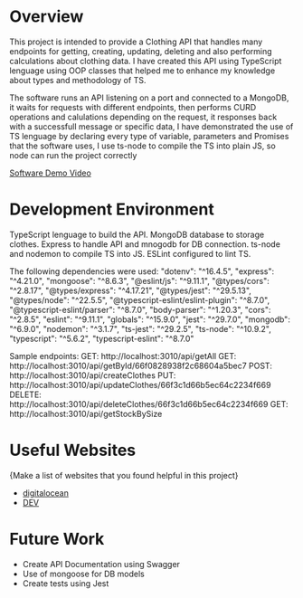 # Overview

This project is intended to provide a Clothing API that handles many endpoints for getting, creating, updating, deleting and also performing calculations about clothing data. I have created this API using TypeScript lenguage using OOP classes that helped me to enhance my knowledge about types and methodology of TS.

The software runs an API listening on a port and connected to a MongoDB, it waits for requests with different endpoints, then performs CURD operations and calulations depending on the request, it responses back with a successfull message or specific data, I have demonstrated the use of TS lenguage by declaring every type of variable, parameters and Promises that the software uses, I use ts-node to compile the TS into plain JS, so node can run the project correctly

[Software Demo Video](http://youtube.link.goes.here)

# Development Environment

TypeScript lenguage to build the API.
MongoDB database to storage clothes.
Express to handle API and mnogodb for DB connection.
ts-node and nodemon to compile TS into JS.
ESLint configured to lint TS.

The following dependencies were used:
"dotenv": "^16.4.5",
"express": "^4.21.0",
"mongoose": "^8.6.3",
"@eslint/js": "^9.11.1",
"@types/cors": "^2.8.17",
"@types/express": "^4.17.21",
"@types/jest": "^29.5.13",
"@types/node": "^22.5.5",
"@typescript-eslint/eslint-plugin": "^8.7.0",
"@typescript-eslint/parser": "^8.7.0",
"body-parser": "^1.20.3",
"cors": "^2.8.5",
"eslint": "^9.11.1",
"globals": "^15.9.0",
"jest": "^29.7.0",
"mongodb": "^6.9.0",
"nodemon": "^3.1.7",
"ts-jest": "^29.2.5",
"ts-node": "^10.9.2",
"typescript": "^5.6.2",
"typescript-eslint": "^8.7.0"

Sample endpoints:
GET: http://localhost:3010/api/getAll
GET: http://localhost:3010/api/getById/66f0828938f2c68604a5bec7
POST: http://localhost:3010/api/createClothes
PUT: http://localhost:3010/api/updateClothes/66f3c1d66b5ec64c2234f669
DELETE: http://localhost:3010/api/deleteClothes/66f3c1d66b5ec64c2234f669
GET: http://localhost:3010/api/getStockBySize

# Useful Websites

{Make a list of websites that you found helpful in this project}

- [digitalocean](https://www.digitalocean.com/community/tutorials/typescript-new-project)
- [DEV](https://dev.to/realsteveig/nodejs-and-typescript-tutorial-build-a-rest-api-with-typescript-nodejs-and-a-file-based-storage-system-2l61)

# Future Work

- Create API Documentation using Swagger
- Use of mongoose for DB models
- Create tests using Jest